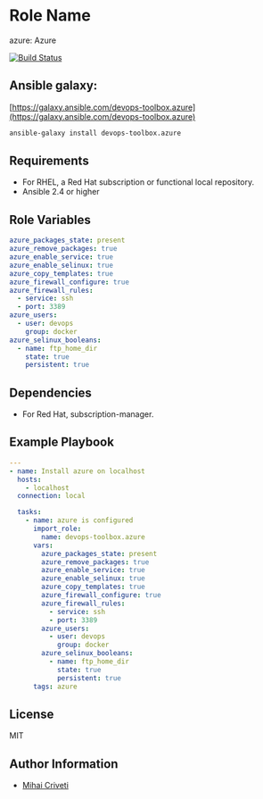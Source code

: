 Role Name
=========

azure: Azure

[![Build Status](https://travis-ci.org/cmihai-ansible/azure.svg?branch=master)](https://travis-ci.org/cmihai-ansible/azure)

Ansible galaxy:
---------------

[https://galaxy.ansible.com/devops-toolbox.azure](https://galaxy.ansible.com/devops-toolbox.azure)

```bash
ansible-galaxy install devops-toolbox.azure
```

Requirements
------------

- For RHEL, a Red Hat subscription or functional local repository.
- Ansible 2.4 or higher

Role Variables
--------------

```yaml
azure_packages_state: present
azure_remove_packages: true
azure_enable_service: true
azure_enable_selinux: true
azure_copy_templates: true
azure_firewall_configure: true
azure_firewall_rules:
  - service: ssh
  - port: 3389
azure_users:
  - user: devops
    group: docker
azure_selinux_booleans:
  - name: ftp_home_dir
    state: true
    persistent: true
```

Dependencies
------------

- For Red Hat, subscription-manager.

Example Playbook
----------------

```yaml
---
- name: Install azure on localhost
  hosts:
    - localhost
  connection: local

  tasks:
    - name: azure is configured
      import_role:
        name: devops-toolbox.azure
      vars:
        azure_packages_state: present
        azure_remove_packages: true
        azure_enable_service: true
        azure_enable_selinux: true
        azure_copy_templates: true
        azure_firewall_configure: true
        azure_firewall_rules:
          - service: ssh
          - port: 3389
        azure_users:
          - user: devops
            group: docker
        azure_selinux_booleans:
          - name: ftp_home_dir
            state: true
            persistent: true
      tags: azure
```

License
-------

MIT

Author Information
------------------

- [Mihai Criveti](https://www.linkedin.com/in/devops-toolbox.)
